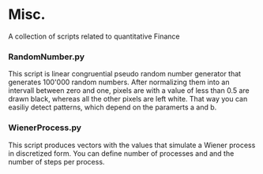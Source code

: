 # Misc.
A collection of scripts related to quantitative Finance

### RandomNumber.py
This script is linear congruential pseudo random number generator that generates 100'000 random numbers. After normalizing them into an intervall between zero and one, pixels are with a value of less than 0.5 are drawn black, whereas all the other pixels are left white. That way you can easiliy detect patterns, which depend on the paramerts a and b.

### WienerProcess.py
This script produces vectors with the values that simulate a Wiener process in discretized form. You can define number of processes and and the number of steps per process.
